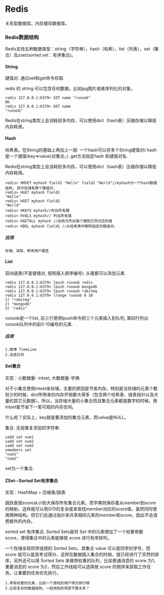 # Redis

关系型数据库。内存缓存数据库。

### Redis数据结构

Redis支持五种数据类型：string（字符串），hash（哈希），list（列表），set（集合）及zset(sorted set：有序集合)。

#### String

键值对. 通过set和get命令存取.

 redis 的 string 可以包含任何数据。比如jpg图片或者序列化的对象。

```mysql
redis 127.0.0.1:6379> SET name "runoob"
OK
redis 127.0.0.1:6379> GET name
"runoob"
``` 

Redis在string类型上会消耗较多内存，可以使用dict（hash表）压缩存储以降低内存耗用。

#### Hash

哈希表。在String的基础上再加上一层: 一个hash可以存多个String键值对( hash 是一个键值(key=>value)对集合。). get方法指定hash 和键值对名.

Redis在string类型上会消耗较多内存，可以使用dict（hash表）压缩存储以降低内存耗用。

```mysql
redis> HMSET myhash field1 "Hello" field2 "World"//myhash为一个hash数据结构, 其中存储有两个键值对.
redis> HGET myhash field1
"Hello"
redis> HGET myhash field2
"World"
redis> HKEYS myhash//列出所有键
redis> HVALS myhash// 列出所有值
redis> HGETALL myhash //会依次列出每个键和它所对应的值
redis> HDEL myhash field1 //从哈希表中删除指定的键值对。
```

##### 应用

```
存储、读取、修改用户属性
```

#### List

双向链表(不是键值对, 按照插入顺序编号). 头尾都可以添加元素.

```mysql
redis 127.0.0.1:6379> lpush runoob redis
redis 127.0.0.1:6379> lpush runoob mongodb
redis 127.0.0.1:6379> lpush runoob rabitmq
redis 127.0.0.1:6379> lrange runoob 0 10
1) "rabitmq"
2) "mongodb"
3) "redis"
```

runoob是一个list, 前三行使用lpush命令把三个元素插入到队列, 第四行列出runoob队列中的前0-10编号的元素.

##### 应用

```
1.微博 TimeLine
2.消息队列
```

#### Set集合

实现：小数据量- intset, 大数据量-字典

对于小集合使用intset来存储，主要的原因是节省内存。特别是当存储的元素个数较少的时候，dict所带来的内存开销要大得多（包含两个哈希表、链表指针以及大量的其它元数据）。所以，当存储大量的小集合而且集合元素都是数字的时候，用intset能节省下一笔可观的内存空间。

什么呢？实际上，key就是要添加的集合元素，而value是NULL。

集合. 无视重复添加的字符串.

```mysql
sadd set num1
sadd set num2
sadd set num2
smembers set
"num1"
"num2"
```

set为一个集合.

#### ZSet--Sorted Set有序集合

实现：HashMap + 压缩表/跳表

跳跃表按score从小到大保存所有集合元素。而字典则保存着从member到score的映射，这样就可以用O(1)的复杂度来查找member对应的score值。虽然同时使用两种结构，但它们会通过指针来共享相同元素的member和score，因此不会浪费额外的内存。

sorted set 有序集合. Sorted Sets是将 Set 中的元素增加了一个权重参数 score，使得集合中的元素能够按 score 进行有序排列。

一个存储全班同学成绩的 Sorted Sets，其集合 value 可以是同学的学号，而 score 就可以是其考试得分，这样在数据插入集合的时候，就已经进行了天然的排序。另外还可以用 Sorted Sets 来做带权重的队列，比如普通消息的 score 为1，重要消息的 score 为2，然后工作线程可以选择按 score 的倒序来获取工作任务。让重要的任务优先执行。 

```
1.带有权重的元素，比如一个游戏的用户得分排行榜
2.比较复杂的数据结构，一般用到的场景不算太多？
```
